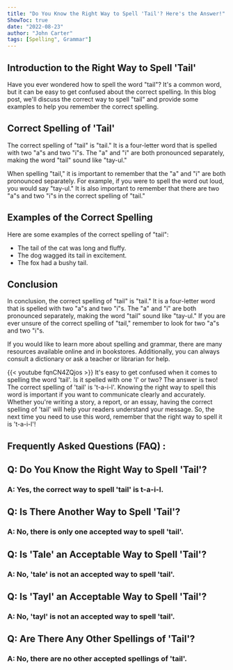 ```yaml
---
title: "Do You Know the Right Way to Spell 'Tail'? Here's the Answer!"
ShowToc: true 
date: "2022-08-23"
author: "John Carter" 
tags: [Spelling", Grammar"]
---
```

## Introduction to the Right Way to Spell 'Tail' 
Have you ever wondered how to spell the word "tail"? It's a common word, but it can be easy to get confused about the correct spelling. In this blog post, we'll discuss the correct way to spell "tail" and provide some examples to help you remember the correct spelling. 

## Correct Spelling of 'Tail' 
The correct spelling of "tail" is "tail." It is a four-letter word that is spelled with two "a"s and two "i"s. The "a" and "i" are both pronounced separately, making the word "tail" sound like "tay-ul." 

When spelling "tail," it is important to remember that the "a" and "i" are both pronounced separately. For example, if you were to spell the word out loud, you would say "tay-ul." It is also important to remember that there are two "a"s and two "i"s in the correct spelling of "tail."

## Examples of the Correct Spelling
Here are some examples of the correct spelling of "tail":

* The tail of the cat was long and fluffy.
* The dog wagged its tail in excitement.
* The fox had a bushy tail.

## Conclusion
In conclusion, the correct spelling of "tail" is "tail." It is a four-letter word that is spelled with two "a"s and two "i"s. The "a" and "i" are both pronounced separately, making the word "tail" sound like "tay-ul." If you are ever unsure of the correct spelling of "tail," remember to look for two "a"s and two "i"s. 

If you would like to learn more about spelling and grammar, there are many resources available online and in bookstores. Additionally, you can always consult a dictionary or ask a teacher or librarian for help.

{{< youtube fqnCN4ZQjos >}} 
It's easy to get confused when it comes to spelling the word 'tail'. Is it spelled with one 'l' or two? The answer is two! The correct spelling of 'tail' is 't-a-i-l'. Knowing the right way to spell this word is important if you want to communicate clearly and accurately. Whether you're writing a story, a report, or an essay, having the correct spelling of 'tail' will help your readers understand your message. So, the next time you need to use this word, remember that the right way to spell it is 't-a-i-l'!

## Frequently Asked Questions (FAQ) :
<h2>Q: Do You Know the Right Way to Spell 'Tail'?</h2>

<h3>A: Yes, the correct way to spell 'tail' is t-a-i-l.</h3>

<h2>Q: Is There Another Way to Spell 'Tail'?</h2>

<h3>A: No, there is only one accepted way to spell 'tail'.</h3>

<h2>Q: Is 'Tale' an Acceptable Way to Spell 'Tail'?</h2>

<h3>A: No, 'tale' is not an accepted way to spell 'tail'.</h3>

<h2>Q: Is 'Tayl' an Acceptable Way to Spell 'Tail'?</h2>

<h3>A: No, 'tayl' is not an accepted way to spell 'tail'.</h3>

<h2>Q: Are There Any Other Spellings of 'Tail'?</h2>

<h3>A: No, there are no other accepted spellings of 'tail'.</h3>





